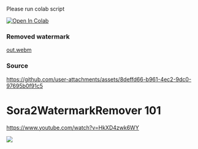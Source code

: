 Please run colab script

[![Open In Colab](https://colab.research.google.com/assets/colab-badge.svg)](https://colab.research.google.com/drive/1Iqu4RZ9WAhcbO1Jn0wCkMOsw2l1p6z62?usp=sharing)

### Removed watermark


[out.webm](https://github.com/user-attachments/assets/d902d040-f54c-4958-8d27-8b3c3bcbb6dd)




### Source

https://github.com/user-attachments/assets/8deffd66-b961-4ec2-9dc0-97695b0f91c5


# Sora2WatermarkRemover 101

https://www.youtube.com/watch?v=HkXD4zwk6WY

[![](https://img.youtube.com/vi/HkXD4zwk6WY/0.jpg)](https://www.youtube.com/watch?v=HkXD4zwk6WY)
